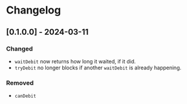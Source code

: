 # Changelog

## [0.1.0.0] - 2024-03-11

### Changed

* `waitDebit` now returns how long it waited, if it did.
* `tryDebit` no longer blocks if another `waitDebit` is already happening.

### Removed

* `canDebit`

